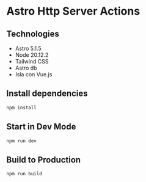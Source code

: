 # Astro Http Server Actions

## Technologies

- Astro 5.1.5
- Node 20.12.2
- Tailwind CSS
- Astro db
- Isla con Vue.js

## Install dependencies

```bash
npm install
```

## Start in Dev Mode

```bash
npm run dev
```

## Build to Production

```bash
npm run build
```
